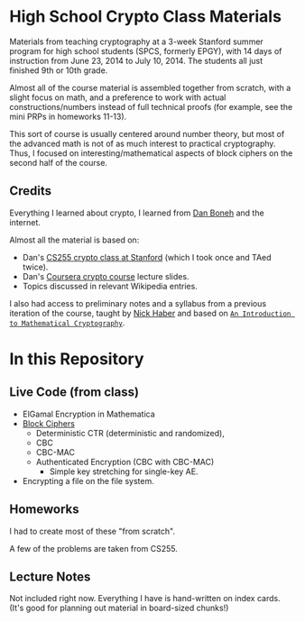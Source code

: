 # High School Crypto Class Materials

Materials from teaching cryptography at a 3-week Stanford summer program for high school students (SPCS, formerly EPGY), with 14 days of instruction from June 23, 2014 to July 10, 2014. The students all just finished 9th or 10th grade.

Almost all of the course material is assembled together from scratch, with a slight focus on math, and a preference to work with actual constructions/numbers instead of full technical proofs (for example, see the mini PRPs in homeworks 11-13).

This sort of course is usually centered around number theory, but most of the advanced math is not of as much interest to practical cryptography. Thus, I focused on interesting/mathematical aspects of block ciphers on the second half of the course.

## Credits

Everything I learned about crypto, I learned from [Dan Boneh](https://crypto.stanford.edu/~dabo/) and the internet.

Almost all the material is based on:

- Dan's [CS255 crypto class at Stanford](https://crypto.stanford.edu/~dabo/cs255/) (which I took once and TAed twice).
- Dan's [Coursera crypto course](https://www.coursera.org/course/crypto) lecture slides.
- Topics discussed in relevant Wikipedia entries.

I also had access to preliminary notes and a syllabus from a previous iteration of the course, taught by [Nick Haber](http://math.stanford.edu/~nhaber/) and based on [`An Introduction to Mathematical Cryptography`](http://link.springer.com/book/10.1007%2F978-0-387-77993-5).

# In this Repository

## Live Code (from class)

- ElGamal Encryption in Mathematica
- [Block Ciphers](code/Implementations.py)
  - Deterministic CTR (deterministic and randomized),
  - CBC
  - CBC-MAC
  - Authenticated Encryption (CBC with CBC-MAC)
    - Simple key stretching for single-key AE.
 - Encrypting a file on the file system.

## Homeworks

I had to create most of these "from scratch".

A few of the problems are taken from CS255.

## Lecture Notes

Not included right now. Everything I have is hand-written on index cards. (It's good for planning out material in board-sized chunks!)
